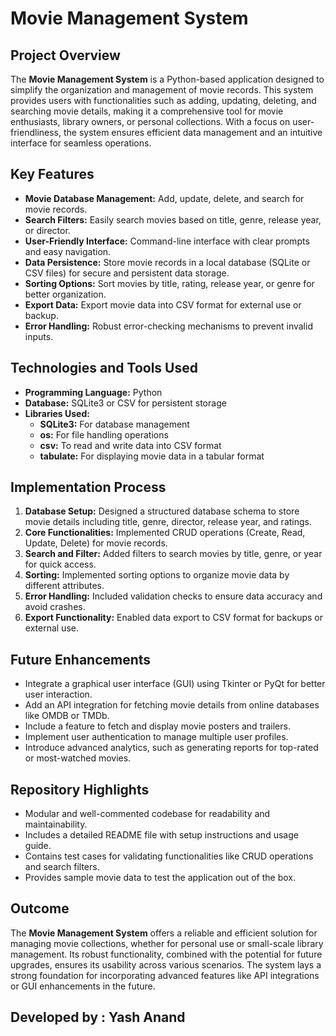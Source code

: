   <h1>Movie Management System</h1>

  <h2>Project Overview</h2>
    <p>
        The <strong>Movie Management System</strong> is a Python-based application designed to simplify the organization and management of movie records. 
        This system provides users with functionalities such as adding, updating, deleting, and searching movie details, making it a comprehensive tool for movie enthusiasts, library owners, or personal collections. 
        With a focus on user-friendliness, the system ensures efficient data management and an intuitive interface for seamless operations.
    </p>
    <h2>Key Features</h2>
    <ul>
        <li><strong>Movie Database Management:</strong> Add, update, delete, and search for movie records.</li>
        <li><strong>Search Filters:</strong> Easily search movies based on title, genre, release year, or director.</li>
        <li><strong>User-Friendly Interface:</strong> Command-line interface with clear prompts and easy navigation.</li>
        <li><strong>Data Persistence:</strong> Store movie records in a local database (SQLite or CSV files) for secure and persistent data storage.</li>
        <li><strong>Sorting Options:</strong> Sort movies by title, rating, release year, or genre for better organization.</li>
        <li><strong>Export Data:</strong> Export movie data into CSV format for external use or backup.</li>
        <li><strong>Error Handling:</strong> Robust error-checking mechanisms to prevent invalid inputs.</li>
    </ul>
    <h2>Technologies and Tools Used</h2>
    <ul>
        <li><strong>Programming Language:</strong> Python</li>
        <li><strong>Database:</strong> SQLite3 or CSV for persistent storage</li>
        <li><strong>Libraries Used:</strong>
            <ul>
                <li><strong>SQLite3:</strong> For database management</li>
                <li><strong>os:</strong> For file handling operations</li>
                <li><strong>csv:</strong> To read and write data into CSV format</li>
                <li><strong>tabulate:</strong> For displaying movie data in a tabular format</li>
            </ul>
        </li>
    </ul>
    <h2>Implementation Process</h2>
    <ol>
        <li><strong>Database Setup:</strong> Designed a structured database schema to store movie details including title, genre, director, release year, and ratings.</li>
        <li><strong>Core Functionalities:</strong> Implemented CRUD operations (Create, Read, Update, Delete) for movie records.</li>
        <li><strong>Search and Filter:</strong> Added filters to search movies by title, genre, or year for quick access.</li>
        <li><strong>Sorting:</strong> Implemented sorting options to organize movie data by different attributes.</li>
        <li><strong>Error Handling:</strong> Included validation checks to ensure data accuracy and avoid crashes.</li>
        <li><strong>Export Functionality:</strong> Enabled data export to CSV format for backups or external use.</li>
    </ol>
    <h2>Future Enhancements</h2>
    <ul>
        <li>Integrate a graphical user interface (GUI) using Tkinter or PyQt for better user interaction.</li>
        <li>Add an API integration for fetching movie details from online databases like OMDB or TMDb.</li>
        <li>Include a feature to fetch and display movie posters and trailers.</li>
        <li>Implement user authentication to manage multiple user profiles.</li>
        <li>Introduce advanced analytics, such as generating reports for top-rated or most-watched movies.</li>
    </ul>
    <h2>Repository Highlights</h2>
    <ul>
        <li>Modular and well-commented codebase for readability and maintainability.</li>
        <li>Includes a detailed README file with setup instructions and usage guide.</li>
        <li>Contains test cases for validating functionalities like CRUD operations and search filters.</li>
        <li>Provides sample movie data to test the application out of the box.</li>
    </ul>
    <h2>Outcome</h2>
    <p>
        The <strong>Movie Management System</strong> offers a reliable and efficient solution for managing movie collections, whether for personal use or small-scale library management. 
        Its robust functionality, combined with the potential for future upgrades, ensures its usability across various scenarios. 
        The system lays a strong foundation for incorporating advanced features like API integrations or GUI enhancements in the future.
    </p>

<h2>Developed by : Yash Anand</h2>
